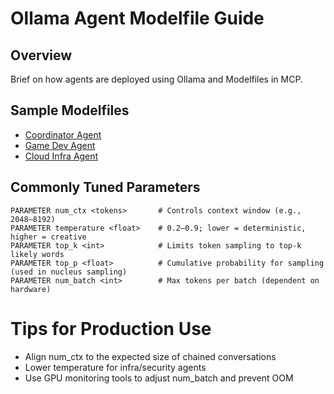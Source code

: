 # Ollama Agent Modelfile Guide

## Overview
Brief on how agents are deployed using Ollama and Modelfiles in MCP.

## Sample Modelfiles
- [Coordinator Agent](../ollama/agents/agent-coordinator/Modelfile)
- [Game Dev Agent](../ollama/agents/game-dev-agent/Modelfile)
- [Cloud Infra Agent](../ollama/agents/cloud-infra-agent/Modelfile)

## Commonly Tuned Parameters

```plaintext
PARAMETER num_ctx <tokens>       # Controls context window (e.g., 2048–8192)
PARAMETER temperature <float>    # 0.2–0.9; lower = deterministic, higher = creative
PARAMETER top_k <int>            # Limits token sampling to top-k likely words
PARAMETER top_p <float>          # Cumulative probability for sampling (used in nucleus sampling)
PARAMETER num_batch <int>        # Max tokens per batch (dependent on hardware)
```

# Tips for Production Use

- Align num_ctx to the expected size of chained conversations
- Lower temperature for infra/security agents
- Use GPU monitoring tools to adjust num_batch and prevent OOM